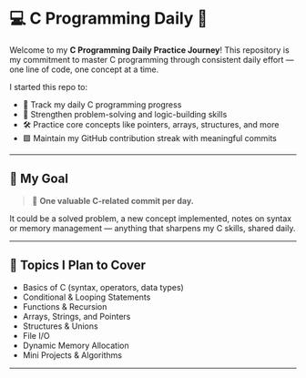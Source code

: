 # 💻 C Programming Daily 🚀

Welcome to my **C Programming Daily Practice Journey**! This repository is my commitment to master C programming through consistent daily effort — one line of code, one concept at a time.

I started this repo to:
- 📘 Track my daily C programming progress
- 🧠 Strengthen problem-solving and logic-building skills
- 🛠️ Practice core concepts like pointers, arrays, structures, and more
- 🟩 Maintain my GitHub contribution streak with meaningful commits
---

## 📅 My Goal

> 📌 **One valuable C-related commit per day.**

It could be a solved problem, a new concept implemented, notes on syntax or memory management — anything that sharpens my C skills, shared daily.

---

## 🔧 Topics I Plan to Cover

- Basics of C (syntax, operators, data types)
- Conditional & Looping Statements
- Functions & Recursion
- Arrays, Strings, and Pointers
- Structures & Unions
- File I/O
- Dynamic Memory Allocation
- Mini Projects & Algorithms

---
